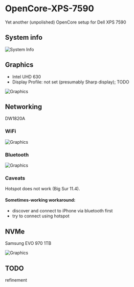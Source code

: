 # OpenCore-XPS-7590

Yet another (unpolished) OpenCore setup for Dell XPS 7590

## System info

![System Info](README/system.png)

## Graphics

* Intel UHD 630
* Display Profile: not set (presumably Sharp display); TODO

![Graphics](README/graphics.png)


## Networking

DW1820A

### WiFi

![Graphics](README/WiFi.png)

### Bluetooth


![Graphics](README/Bluetooth.png)

### Caveats

Hotspot does not work (Big Sur 11.4).

#### Sometimes-working workaround:

* discover and connect to iPhone via bluetooth first
* try to connect using hotspot


## NVMe

Samsung EVO 970 1TB

![Graphics](README/NVME.png)



## TODO

refinement

